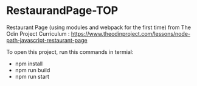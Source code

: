 # RestaurandPage-TOP
Restaurant Page (using modules and webpack for the first time) from The Odin Project Curriculum : https://www.theodinproject.com/lessons/node-path-javascript-restaurant-page

To open this project, run this commands in termial:

* npm install
* npm run build
* npm run start

